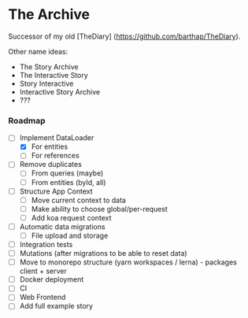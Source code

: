 # The Archive

Successor of my old [TheDiary] (https://github.com/barthap/TheDiary).

Other name ideas:

- The Story Archive
- The Interactive Story
- Story Interactive
- Interactive Story Archive
- ???

### Roadmap

- [ ] Implement DataLoader
  - [x] For entities
  - [ ] For references
- [ ] Remove duplicates
  - [ ] From queries (maybe)
  - [ ] From entities (byId, all)
- [ ] Structure App Context
  - [ ] Move current context to data
  - [ ] Make ability to choose global/per-request
  - [ ] Add koa request context
- [ ] Automatic data migrations
  - [ ] File upload and storage
- [ ] Integration tests
- [ ] Mutations (after migrations to be able to reset data)
- [ ] Move to monorepo structure (yarn workspaces / lerna) - packages client + server
- [ ] Docker deployment
- [ ] CI
- [ ] Web Frontend
- [ ] Add full example story
